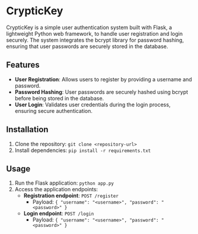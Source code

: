 # CrypticKey

CrypticKey is a simple user authentication system built with Flask, a lightweight Python web framework, to handle user registration and login securely. The system integrates the bcrypt library for password hashing, ensuring that user passwords are securely stored in the database.

## Features
- **User Registration**: Allows users to register by providing a username and password.
- **Password Hashing**: User passwords are securely hashed using bcrypt before being stored in the database.
- **User Login**: Validates user credentials during the login process, ensuring secure authentication.

## Installation
1. Clone the repository: `git clone <repository-url>`
2. Install dependencies: `pip install -r requirements.txt`

## Usage
1. Run the Flask application: `python app.py`
2. Access the application endpoints:
   - **Registration endpoint**: `POST /register`
     - Payload: `{ "username": "<username>", "password": "<password>" }`
   - **Login endpoint**: `POST /login`
     - Payload: `{ "username": "<username>", "password": "<password>" }`